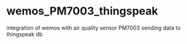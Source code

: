 # wemos_PM7003_thingspeak
integration of wemos with air quality sensor PM7003 sending data to thingspeak db
